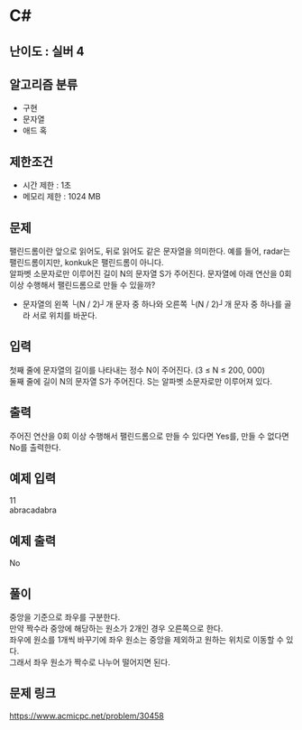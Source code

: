 # C#

## 난이도 : 실버 4

## 알고리즘 분류
  - 구현
  - 문자열
  - 애드 혹

## 제한조건
  - 시간 제한 : 1초
  - 메모리 제한 : 1024 MB

## 문제
팰린드롬이란 앞으로 읽어도, 뒤로 읽어도 같은 문자열을 의미한다. 예를 들어, radar는 팰린드롬이지만, konkuk은 팰린드롬이 아니다.<br/>
알파벳 소문자로만 이루어진 길이 N의 문자열 S가 주어진다. 문자열에 아래 연산을 0회 이상 수행해서 팰린드롬으로 만들 수 있을까?<br/>

  - 문자열의 왼쪽 └(N / 2)┘개 문자 중 하나와 오른쪽 └(N / 2)┘개 문자 중 하나를 골라 서로 위치를 바꾼다.

## 입력
첫째 줄에 문자열의 길이를 나타내는 정수 N이 주어진다. (3 ≤ N ≤ 200, 000)<br/>
둘째 줄에 길이 N의 문자열 S가 주어진다. S는 알파벳 소문자로만 이루어져 있다.<br/>

## 출력
주어진 연산을 0회 이상 수행해서 팰린드롬으로 만들 수 있다면 Yes를, 만들 수 없다면 No를 출력한다.<br/>

## 예제 입력
11<br/>
abracadabra<br/>

## 예제 출력
No<br/>

## 풀이
중앙을 기준으로 좌우를 구분한다.<br/> 만약 짝수라 중앙에 해당하는 원소가 2개인 경우 오른쪽으로 한다.<br/>
좌우에 원소를 1개씩 바꾸기에 좌우 원소는 중앙을 제외하고 원하는 위치로 이동할 수 있다.<br/>
그래서 좌우 원소가 짝수로 나누어 떨어지면 된다.<br/>

## 문제 링크
https://www.acmicpc.net/problem/30458